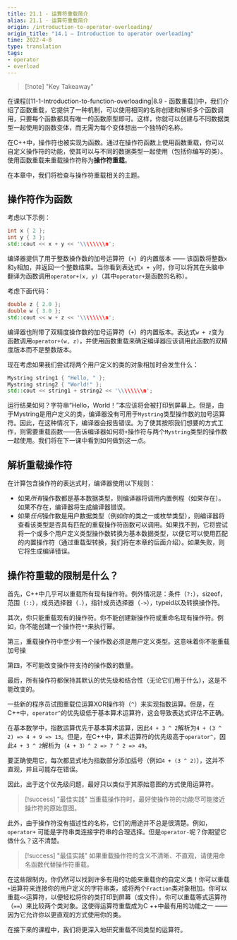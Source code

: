```yaml
---
title: 21.1 - 运算符重载简介
alias: 21.1 - 运算符重载简介
origin: /introduction-to-operator-overloading/
origin_title: "14.1 — Introduction to operator overloading"
time: 2022-4-8
type: translation
tags:
- operator
- overload
---
```


> [!note] "Key Takeaway"
	

在课程[[11-1-Introduction-to-function-overloading|8.9 - 函数重载]]中，我们介绍了函数重载，它提供了一种机制，可以使用相同的名称创建和解析多个函数调用，只要每个函数都具有唯一的函数原型即可。这样，你就可以创建与不同数据类型一起使用的函数变体，而无需为每个变体想出一个独特的名称。

在C++中，操作符也被实现为函数。通过在操作符函数上使用函数重载，你可以自定义操作符的功能，使其可以与不同的数据类型一起使用（包括你编写的类）。使用函数重载来重载操作符称为**操作符重载**。

在本章中，我们将检查与操作符重载相关的主题。

## 操作符作为函数

考虑以下示例：

```cpp
int x { 2 };
int y { 3 };
std::cout << x + y << '\\\\\\\\n';
```

编译器提供了用于整数操作数的加号运算符（`+`）的内置版本 —— 该函数将整数`x`和`y`相加，并返回一个整数结果。当你看到表达式`x + y`时，你可以将其在头脑中翻译为函数调用`operator+(x, y)`（其中`operator+`是函数的名称）。

考虑下面代码：

```cpp
double z { 2.0 };
double w { 3.0 };
std::cout << w + z << '\\\\\\\\n';

```

编译器也附带了双精度操作数的加号运算符（`+`）的内置版本。表达式`w + z`变为函数调用`operator+(w, z)`，并使用函数重载来确定编译器应该调用此函数的双精度版本而不是整数版本。

现在考虑如果我们尝试将两个用户定义的类的对象相加时会发生什么：

```cpp
Mystring string1 { "Hello, " };
Mystring string2 { "World!" };
std::cout << string1 + string2 << '\\\\\\\\n';
```



运行结果如何？字符串“Hello，World！”本应该将会被打印到屏幕上。但是，由于Mystring是用户定义的类，编译器没有可用于`Mystring`类型操作数的加号运算符。因此，在这种情况下，编译器会报告错误。为了使其按照我们想要的方式工作，则需要重载函数——告诉编译器如何将`+`操作符与两个`Mystring`类型的操作数一起使用。我们将在下一课中看到如何做到这一点。

## 解析重载操作符

在计算包含操作符的表达式时，编译器使用以下规则：

-   如果*所有*操作数都是基本数据类型，则编译器将调用内置例程（如果存在）。如果不存在，编译器将生成编译器错误。
-   如果*任何*操作数是用户数据类型（例如你的类之一或枚举类型），则编译器将查看该类型是否具有匹配的重载操作符函数可以调用。如果找不到，它将尝试将一个或多个用户定义类型操作数转换为基本数据类型，以便它可以使用匹配的内置操作符（通过重载型转换，我们将在本章的后面介绍）。如果失败，则它将生成编译错误。

## 操作符重载的限制是什么？

首先，C++中几乎可以重载所有现有操作符。例外情况是：条件（`?:`），sizeof，范围（`::`），成员选择器（`.`），指针成员选择器（`->`），typeid以及转换操作符。

其次，你只能重载现有的操作符。你不能创建新操作符或重命名现有操作符。例如，你不能创建一个操作符`**`来执行幂。

第三，重载操作符中至少有一个操作数必须是用户定义类型。这意味着你不能重载加号操

第四，不可能改变操作符支持的操作数的数量。

最后，所有操作符都保持其默认的优先级和结合性（无论它们用于什么），这是不能改变的。

一些新的程序员试图重载位运算XOR操作符（`^`）来实现指数运算。但是，在C++中，`operator^`的优先级低于基本算术运算符，这会导致表达式评估不正确。

在基本数学中，指数运算优先于基本算术运算，因此`4 + 3 ^ 2`解析为`4 + (3 ^ 2) => 4 + 9 => 13`。但是，在C++中，算术运算符的优先级高于`operator^`，因此`4 + 3 ^ 2`解析为（`4 + 3）^ 2 => 7 ^ 2 => 49`。

要正确使用它，每次都显式地为指数部分添加括号（例如`4 + (3 ^ 2)`），这并不直观，并且可能存在错误。

因此，出于这个优先级问题，最好只以类似于其原始意图的方式使用运算符。


> [!success] "最佳实践"
> 当重载操作符时，最好使操作符的功能尽可能接近操作符的原始意图。


此外，由于操作符没有描述性的名称，它们的用途并不总是很清楚。例如，`operator+` 可能是字符串类连接字符串的合理选择。但是`operator-`呢？你期望它做什么？这不清楚。

> [!success] "最佳实践"
> 如果重载操作符的含义不清晰、不直观，请使用命名函数代替操作符重载。

在这些限制内，你仍然可以找到许多有用的功能来重载你的自定义类！你可以重载`+`运算符来连接你的用户定义的字符串类，或将两个`Fraction`类对象相加。你可以重载`<<`运算符，以便轻松将你的类打印到屏幕（或文件）。你可以重载等式运算符（`==`）来比较两个类对象。这使得运算符重载成为C ++中最有用的功能之一 —— 因为它允许你以更直观的方式使用你的类。

在接下来的课程中，我们将更深入地研究重载不同类型的运算符。

